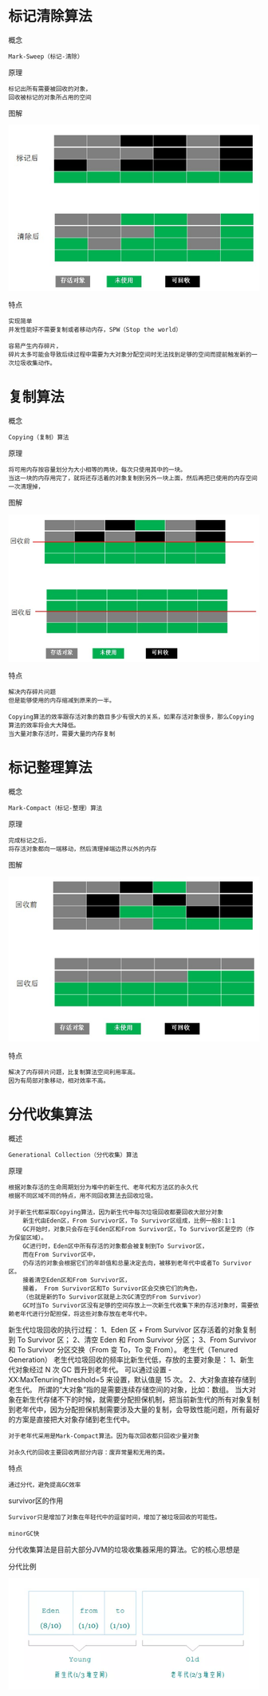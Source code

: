 

# 标记清除算法

概念

    Mark-Sweep（标记-清除）

原理

    标记出所有需要被回收的对象，
    回收被标记的对象所占用的空间

图解

![](https://github.com/RodJohn/JVM/blob/master/img/gcmarksweep.jpg)
    
特点

    实现简单
    并发性能好不需要复制或者移动内存，SPW（Stop the world）
    
    容易产生内存碎片，
    碎片太多可能会导致后续过程中需要为大对象分配空间时无法找到足够的空间而提前触发新的一次垃圾收集动作。    
    
    
    
# 复制算法

概念
 
    Copying（复制）算法

原理

    将可用内存按容量划分为大小相等的两块，每次只使用其中的一块。
    当这一块的内存用完了，就将还存活着的对象复制到另外一块上面，然后再把已使用的内存空间一次清理掉，


图解

![](https://github.com/RodJohn/JVM/blob/master/img/gccopy.jpg)

特点

    解决内存碎片问题
    但是能够使用的内存缩减到原来的一半。
    
    Copying算法的效率跟存活对象的数目多少有很大的关系，如果存活对象很多，那么Copying算法的效率将会大大降低。
    当大量对象存活时，需要大量的内存复制
    
    
# 标记整理算法

概念

    Mark-Compact（标记-整理）算法
    
原理

    完成标记之后，
    将存活对象都向一端移动，然后清理掉端边界以外的内存
    
图解

![](https://github.com/RodJohn/JVM/blob/master/img/gcmarkcompact.jpg)

特点
  
    解决了内存碎片问题，比复制算法空间利用率高。
    因为有局部对象移动，相对效率不高。


# 分代收集算法

概述

    Generational Collection（分代收集）算法
    
原理

    根据对象存活的生命周期划分为堆中的新生代、老年代和方法区的永久代
    根据不同区域不同的特点，用不同回收算法去回收垃圾。
    
    对于新生代都采取Copying算法，因为新生代中每次垃圾回收都要回收大部分对象
        新生代由Eden区，From Survivor区，To Survivor区组成，比例一般8:1:1  
        GC开始时，对象只会存在于Eden区和From Survivor区，To Survivor区是空的（作为保留区域）。
        GC进行时，Eden区中所有存活的对象都会被复制到To Survivor区，
        而在From Survivor区中，
        仍存活的对象会根据它们的年龄值和总量决定去向，被移到老年代中或者To Survivor区。
        接着清空Eden区和From Survivor区，
        接着， From Survivor区和To Survivor区会交换它们的角色，
        （也就是新的To Survivor区就是上次GC清空的From Survivor）
        GC时当To Survivor区没有足够的空间存放上一次新生代收集下来的存活对象时，需要依赖老年代进行分配担保，将这些对象存放在老年代中。


新生代垃圾回收的执行过程：
1、Eden 区 + From Survivor 区存活着的对象复制到 To Survivor 区；
2、清空 Eden 和 From Survivor 分区；
3、From Survivor 和 To Survivor 分区交换（From 变 To，To 变 From）。
老生代（Tenured Generation）
老生代垃圾回收的频率比新生代低，存放的主要对象是：
1、新生代对象经过 N 次 GC 晋升到老年代。
可以通过设置 -XX:MaxTenuringThreshold=5 来设置，默认值是 15 次。
2、大对象直接存储到老生代。
所谓的“大对象”指的是需要连续存储空间的对象，比如：数组。
当大对象在新生代存储不下的时候，就需要分配担保机制，把当前新生代的所有对象复制到老年代中，因为分配担保机制需要涉及大量的复制，会导致性能问题，所有最好的方案是直接把大对象存储到老生代中。


    对于老年代采用是Mark-Compact算法。因为每次回收都只回收少量对象

    对永久代的回收主要回收两部分内容：废弃常量和无用的类。        

特点

    通过分代，避免提高GC效率


survivor区的作用
    
    Survivor只是增加了对象在年轻代中的逗留时间，增加了被垃圾回收的可能性。
    
    minorGC快

分代收集算法是目前大部分JVM的垃圾收集器采用的算法。它的核心思想是


分代比例

![](https://github.com/RodJohn/JVM/blob/master/img/gc%E5%88%86%E4%BB%A3%E7%A9%BA%E9%97%B4.png)


